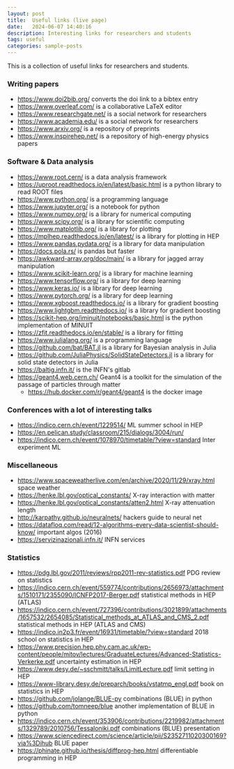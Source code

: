 ```yaml
---
layout: post
title:  Useful links (live page)
date:   2024-06-07 14:40:16
description: Interesting links for researchers and students
tags: useful
categories: sample-posts
---
```


This is a collection of useful links for researchers and students.

### Writing papers

* https://www.doi2bib.org/ converts the doi link to a bibtex entry
* https://www.overleaf.com/ is a collaborative LaTeX editor
* https://www.researchgate.net/ is a social network for researchers
* https://www.academia.edu/ is a social network for researchers
* https://www.arxiv.org/ is a repository of preprints
* https://www.inspirehep.net/ is a repository of high-energy physics papers

### Software & Data analysis
* https://www.root.cern/ is a data analysis framework
* https://uproot.readthedocs.io/en/latest/basic.html is a python library to read ROOT files
* https://www.python.org/ is a programming language
* https://www.jupyter.org/ is a notebook for python
* https://www.numpy.org/ is a library for numerical computing
* https://www.scipy.org/ is a library for scientific computing
* https://www.matplotlib.org/ is a library for plotting
* https://mplhep.readthedocs.io/en/latest/ is a library for plotting in HEP
* https://www.pandas.pydata.org/ is a library for data manipulation
* https://docs.pola.rs/ is pandas but faster
* https://awkward-array.org/doc/main/ is a library for jagged array manipulation
* https://www.scikit-learn.org/ is a library for machine learning
* https://www.tensorflow.org/ is a library for deep learning
* https://www.keras.io/ is a library for deep learning
* https://www.pytorch.org/ is a library for deep learning
* https://www.xgboost.readthedocs.io/ is a library for gradient boosting
* https://www.lightgbm.readthedocs.io/ is a library for gradient boosting
* https://scikit-hep.org/iminuit/notebooks/basic.html is the python implementation of MINUIT
* https://zfit.readthedocs.io/en/stable/ is a library for fitting
* https://www.julialang.org/ is a programming language
* https://github.com/bat/BAT.jl is a library for Bayesian analysis in Julia
* https://github.com/JuliaPhysics/SolidStateDetectors.jl is a library for solid state detectors in Julia
* https://baltig.infn.it/ is the INFN's gitlab
* https://geant4.web.cern.ch/ Geant4 is a toolkit for the simulation of the passage of particles through matter
    * https://hub.docker.com/r/geant4/geant4 is the docker image

### Conferences with a lot of interesting talks
* https://indico.cern.ch/event/1229514/ ML summer school in HEP 
* https://en.pelican.study/classroom/215/dialogs/3004/run/
* https://indico.cern.ch/event/1078970/timetable/?view=standard Inter experiment ML 

### Miscellaneous
* https://www.spaceweatherlive.com/en/archive/2020/11/29/xray.html space weather
* https://henke.lbl.gov/optical_constants/ X-ray interaction with matter
* https://henke.lbl.gov/optical_constants/atten2.html X-ray attenuation length
* http://karpathy.github.io/neuralnets/ hackers guide to neural net
* https://datafloq.com/read/12-algorithms-every-data-scientist-should-know/ important algos (2016)
* https://servizinazionali.infn.it/ INFN services

### Statistics
* https://pdg.lbl.gov/2011/reviews/rpp2011-rev-statistics.pdf PDG review on statistics
* https://indico.cern.ch/event/559774/contributions/2656973/attachments/1510171/2355090/ICNFP2017-Berger.pdf statistical methods in HEP (ATLAS)
* https://indico.cern.ch/event/727396/contributions/3021899/attachments/1657532/2654085/Statistical_methods_at_ATLAS_and_CMS_2.pdf statistical methods in HEP (ATLAS and CMS)
* https://indico.in2p3.fr/event/16931/timetable/?view=standard 2018 school on statistics in HEP
* https://www.precision.hep.phy.cam.ac.uk/wp-content/people/mitov/lectures/GraduateLectures/Advanced-Statistics-Verkerke.pdf uncertainty estimation in HEP
* https://www.desy.de/~sschmitt/talks/LimitLecture.pdf limit setting in HEP
* https://www-library.desy.de/preparch/books/vstatmp_engl.pdf book on statistics in HEP
* https://github.com/jolange/BLUE-py combinations (BLUE) in python
* https://github.com/tomneep/blue another implementation of BLUE in python
* https://indico.cern.ch/event/353906/contributions/2219982/attachments/1329789/2010756/Tessaloniki.pdf combinations (BLUE) presentation
* https://www.sciencedirect.com/science/article/pii/S2352711020300169?via%3Dihub BLUE paper
* https://phinate.github.io/thesis/diffprog-hep.html differentiable programming in HEP